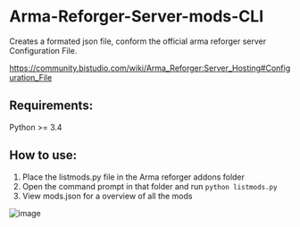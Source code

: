 # Arma-Reforger-Server-mods-CLI
Creates a formated json file, conform the official arma reforger server Configuration File. 

https://community.bistudio.com/wiki/Arma_Reforger:Server_Hosting#Configuration_File



## Requirements: 
Python >= 3.4  

## How to use:

1) Place the listmods.py file in the Arma reforger addons folder
2) Open the command prompt in that folder and run `python listmods.py`
3) View mods.json for a overview of all the mods

![image](https://user-images.githubusercontent.com/45522614/170824453-c6e7cc35-9f52-4f9f-b8c3-24912f98cae2.png)



